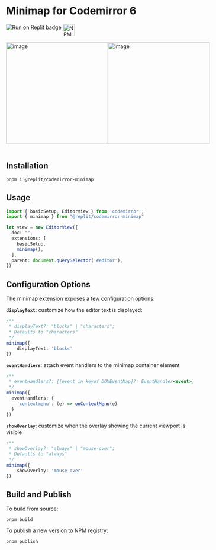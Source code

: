 # Minimap for Codemirror 6

<div style="display:flex">
    <span style="margin-right:4px">
        <a href="https://replit.com/github/replit/codemirror-minimap" title="Run on Replit badge"><img src="https://replit.com/badge/github/replit/codemirror-minimap" alt="Run on Replit badge" /></a>
    </span>
    <span>
        <a href="https://www.npmjs.com/package/@replit/codemirror-minimap" title="NPM version badge"><img src="https://img.shields.io/npm/v/@replit/codemirror-minimap?style=flat&color=orange" height="32" alt="NPM version badge" /></a>
    </span>
</div>
<br />
<div style="display:flex">
    <img height="275" alt="image" src="https://github.com/replit/codemirror-minimap/assets/16962017/cb2f33a2-726f-4395-a8bd-8d219a74b1e6">
    <img height="275" alt="image" src="https://github.com/replit/codemirror-minimap/assets/16962017/3b148589-0883-4eb0-8b26-584909cb0900">
</div>
<br />


## Installation

```
pnpm i @replit/codemirror-minimap
```

## Usage

```typescript
import { basicSetup, EditorView } from 'codemirror';
import { minimap } from "@replit/codemirror-minimap"

let view = new EditorView({
  doc: "",
  extensions: [
    basicSetup,
    minimap(),
  ],
  parent: document.querySelector('#editor'),
})
```

## Configuration Options

The minimap extension exposes a few configuration options:

**`displayText`**: customize how the editor text is displayed:

```typescript
/**
 * displayText?: "blocks" | "characters";
 * Defaults to "characters"
 */
minimap({
    displayText: 'blocks'
})
```

**`eventHandlers`**: attach event handlers to the minimap container element

```typescript
/**
 * eventHandlers?: {[event in keyof DOMEventMap]?: EventHandler<event>}
 */
minimap({
  eventHandlers: {
    'contextmenu': (e) => onContextMenu(e)
  }
})
```

**`showOverlay`**: customize when the overlay showing the current viewport is visible

```typescript
/**
 * showOverlay?: "always" | "mouse-over";
 * Defaults to "always"
 */
minimap({
    showOverlay: 'mouse-over'
})
```

## Build and Publish

To build from source:

```
pnpm build
```

To publish a new version to NPM registry:

```
pnpm publish
```
